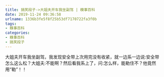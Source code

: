 ```yaml
---
title: 搞笑段子->大姐夫开车我坐副驾 | 糗事百科
date: 2019-11-24 09:36:58
urlname: 1336b3fe5f8f25b53df7170722fa3f0b
tags: 
- 糗事百科
categories:
- 糗事百科
- 搞笑段子
---
```

大姐夫开车我坐副驾，我发现安全带上次用完没有收紧，就一边系一边说:安全带怎么这么松？大姐夫:不能啊？然后看我系上了，问:怎么样，能勒住不？他竟然用“勒”！！


